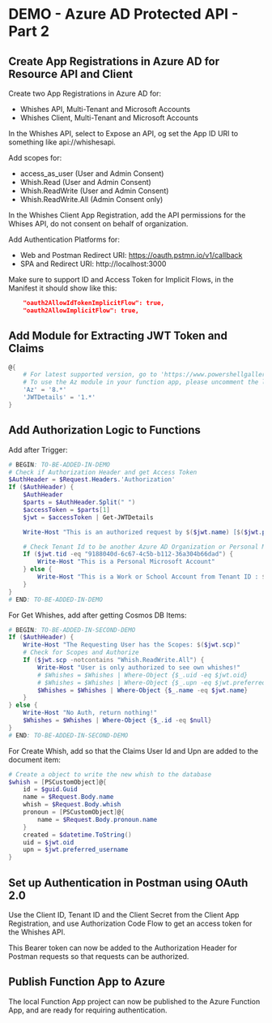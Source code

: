 # DEMO - Azure AD Protected API - Part 2

## Create App Registrations in Azure AD for Resource API and Client

Create two App Registrations in Azure AD for:

- Whishes API, Multi-Tenant and Microsoft Accounts
- Whishes Client, Multi-Tenant and Microsoft Accounts

In the Whishes API, select to Expose an API, og set the App ID URI to something like api://whishesapi.

Add scopes for:

- access_as_user (User and Admin Consent)
- Whish.Read (User and Admin Consent)
- Whish.ReadWrite (User and Admin Consent)
- Whish.ReadWrite.All (Admin Consent only)

In the Whishes Client App Registration, add the API permissions for the Whises API, do not consent on behalf of organization.

Add Authentication Platforms for:

- Web and Postman Redirect URI: https://oauth.pstmn.io/v1/callback
- SPA and Redirect URI: http://localhost:3000

Make sure to support ID and Access Token for Implicit Flows, in the Manifest it should show like this:

```json
	"oauth2AllowIdTokenImplicitFlow": true,
	"oauth2AllowImplicitFlow": true,
```

## Add Module for Extracting JWT Token and Claims

```powershell
@{
    # For latest supported version, go to 'https://www.powershellgallery.com/packages/Az'.
    # To use the Az module in your function app, please uncomment the line below.
    'Az' = '8.*'
    'JWTDetails' = '1.*'
}
```

## Add Authorization Logic to Functions

Add after Trigger:

```powershell
# BEGIN: TO-BE-ADDED-IN-DEMO
# Check if Authorization Header and get Access Token
$AuthHeader = $Request.Headers.'Authorization'
If ($AuthHeader) {
    $AuthHeader
    $parts = $AuthHeader.Split(" ")
    $accessToken = $parts[1]
    $jwt = $accessToken | Get-JWTDetails

    Write-Host "This is an authorized request by $($jwt.name) [$($jwt.preferred_username)]"

    # Check Tenant Id to be another Azure AD Organization or Personal Microsoft
    If ($jwt.tid -eq "9188040d-6c67-4c5b-b112-36a304b66dad") {
        Write-Host "This is a Personal Microsoft Account"
    } else {
        Write-Host "This is a Work or School Account from Tenant ID : $($jwt.tid)"
    } 
}
# END: TO-BE-ADDED-IN-DEMO

```

For Get Whishes, add after getting Cosmos DB Items:

```powershell
# BEGIN: TO-BE-ADDED-IN-SECOND-DEMO
If ($AuthHeader) {
    Write-Host "The Requesting User has the Scopes: $($jwt.scp)"
    # Check for Scopes and Authorize
    If ($jwt.scp -notcontains "Whish.ReadWrite.All") {
        Write-Host "User is only authorized to see own whishes!"
        # $Whishes = $Whishes | Where-Object {$_.uid -eq $jwt.oid}
        # $Whishes = $Whishes | Where-Object {$_.upn -eq $jwt.preferred_username }
        $Whishes = $Whishes | Where-Object {$_.name -eq $jwt.name}
    }
} else {
    Write-Host "No Auth, return nothing!"
    $Whishes = $Whishes | Where-Object {$_.id -eq $null}
}
# END: TO-BE-ADDED-IN-SECOND-DEMO
```

For Create Whish, add so that the Claims User Id and Upn are added to the document item:

```powershell
# Create a object to write the new whish to the database
$whish = [PSCustomObject]@{
    id = $guid.Guid
    name = $Request.Body.name
    whish = $Request.Body.whish
    pronoun = [PSCustomObject]@{ 
        name = $Request.Body.pronoun.name 
    }
    created = $datetime.ToString()
    uid = $jwt.oid
    upn = $jwt.preferred_username
}

```

## Set up Authentication in Postman using OAuth 2.0

Use the Client ID, Tenant ID and the Client Secret from the Client App Registration, and use Authorization Code Flow to get an access token for the Whishes API. 

This Bearer token can now be added to the Authorization Header for Postman requests so that requests can be authorized.

## Publish Function App to Azure

The local Function App project can now be published to the Azure Function App, and are ready for requiring authentication.

